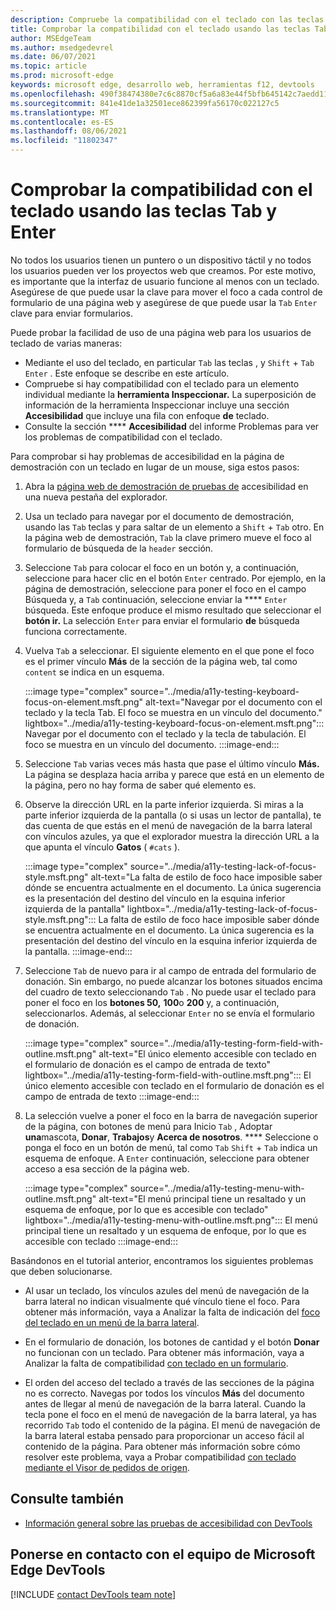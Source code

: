 ```yaml
---
description: Compruebe la compatibilidad con el teclado con las teclas Tab y Enter.
title: Comprobar la compatibilidad con el teclado usando las teclas Tab y Enter
author: MSEdgeTeam
ms.author: msedgedevrel
ms.date: 06/07/2021
ms.topic: article
ms.prod: microsoft-edge
keywords: microsoft edge, desarrollo web, herramientas f12, devtools
ms.openlocfilehash: 490f38474380e7c6c8870cf5a6a83e44f5bfb645142c7aedd110529e97ed3675
ms.sourcegitcommit: 841e41de1a32501ece862399fa56170c022127c5
ms.translationtype: MT
ms.contentlocale: es-ES
ms.lasthandoff: 08/06/2021
ms.locfileid: "11802347"
---
```

# <a name="check-for-keyboard-support-by-using-the-tab-and-enter-keys"></a>Comprobar la compatibilidad con el teclado usando las teclas Tab y Enter


No todos los usuarios tienen un puntero o un dispositivo táctil y no todos los usuarios pueden ver los proyectos web que creamos.  Por este motivo, es importante que la interfaz de usuario funcione al menos con un teclado.  Asegúrese de que puede usar la clave para mover el foco a cada control de formulario de una página web y asegúrese de que puede usar la `Tab` `Enter` clave para enviar formularios.

Puede probar la facilidad de uso de una página web para los usuarios de teclado de varias maneras:
*  Mediante el uso del teclado, en particular `Tab` las teclas , y `Shift` + `Tab` `Enter` .  Este enfoque se describe en este artículo.
*  Compruebe si hay compatibilidad con el teclado para un elemento individual mediante la **herramienta Inspeccionar.**  La superposición de información de la herramienta Inspeccionar incluye una sección **Accesibilidad** que incluye una fila con enfoque **de** teclado.  
*  Consulte la sección **** **Accesibilidad** del informe Problemas para ver los problemas de compatibilidad con el teclado.

Para comprobar si hay problemas de accesibilidad en la página de demostración con un teclado en lugar de un mouse, siga estos pasos:

1.  Abra la [página web de demostración de pruebas de][DevToolsA11yErrorsDemopage] accesibilidad en una nueva pestaña del explorador.

1.  Usa un teclado para navegar por el documento de demostración, usando las `Tab` teclas y para saltar de un elemento a `Shift` + `Tab` otro.  En la página web de demostración, `Tab` la clave primero mueve el foco al formulario de búsqueda de la `header` sección.

1.  Seleccione `Tab` para colocar el foco en un botón y, a continuación, seleccione para hacer clic en el botón `Enter` centrado.  Por ejemplo, en la página de demostración, seleccione para poner el foco en el campo Búsqueda y, a `Tab` continuación, seleccione enviar la **** `Enter` búsqueda.  Este enfoque produce el mismo resultado que seleccionar el **botón ir.**  La selección `Enter` para enviar el formulario **de** búsqueda funciona correctamente.

1.  Vuelva `Tab` a seleccionar.  El siguiente elemento en el que pone el foco es el primer vínculo **Más** de la sección de la página web, tal como `content` se indica en un esquema.
    
    :::image type="complex" source="../media/a11y-testing-keyboard-focus-on-element.msft.png" alt-text="Navegar por el documento con el teclado y la tecla Tab. El foco se muestra en un vínculo del documento." lightbox="../media/a11y-testing-keyboard-focus-on-element.msft.png":::
        Navegar por el documento con el teclado y la tecla de tabulación. El foco se muestra en un vínculo del documento.
    :::image-end:::
    
1.  Seleccione `Tab` varias veces más hasta que pase el último vínculo **Más.**  La página se desplaza hacia arriba y parece que está en un elemento de la página, pero no hay forma de saber qué elemento es.

1.  Observe la dirección URL en la parte inferior izquierda.  Si miras a la parte inferior izquierda de la pantalla (o si usas un lector de pantalla), te das cuenta de que estás en el menú de navegación de la barra lateral con vínculos azules, ya que el explorador muestra la dirección URL a la que apunta el vínculo **Gatos** ( `#cats` ).

    :::image type="complex" source="../media/a11y-testing-lack-of-focus-style.msft.png" alt-text="La falta de estilo de foco hace imposible saber dónde se encuentra actualmente en el documento. La única sugerencia es la presentación del destino del vínculo en la esquina inferior izquierda de la pantalla" lightbox="../media/a11y-testing-lack-of-focus-style.msft.png":::
        La falta de estilo de foco hace imposible saber dónde se encuentra actualmente en el documento. La única sugerencia es la presentación del destino del vínculo en la esquina inferior izquierda de la pantalla.
    :::image-end:::

1.  Seleccione `Tab` de nuevo para ir al campo de entrada del formulario de donación.  Sin embargo, no puede alcanzar los botones situados encima del cuadro de texto seleccionando `Tab` . No puede usar el teclado para poner el foco en los **botones 50,** **100**o **200** y, a continuación, seleccionarlos.  Además, al seleccionar `Enter` no se envía el formulario de donación.

    :::image type="complex" source="../media/a11y-testing-form-field-with-outline.msft.png" alt-text="El único elemento accesible con teclado en el formulario de donación es el campo de entrada de texto" lightbox="../media/a11y-testing-form-field-with-outline.msft.png":::
        El único elemento accesible con teclado en el formulario de donación es el campo de entrada de texto
    :::image-end:::
    
1.  La selección vuelve a poner el foco en la barra de navegación superior de la página, con botones de menú para Inicio `Tab` , Adoptar **una**mascota, **Donar**, **Trabajos**y **Acerca de nosotros**. ****  Seleccione o ponga el foco en un botón de menú, tal como `Tab` `Shift` + `Tab` indica un esquema de enfoque.  A `Enter` continuación, seleccione para obtener acceso a esa sección de la página web.

    :::image type="complex" source="../media/a11y-testing-menu-with-outline.msft.png" alt-text="El menú principal tiene un resaltado y un esquema de enfoque, por lo que es accesible con teclado" lightbox="../media/a11y-testing-menu-with-outline.msft.png":::
        El menú principal tiene un resaltado y un esquema de enfoque, por lo que es accesible con teclado
    :::image-end:::
    
Basándonos en el tutorial anterior, encontramos los siguientes problemas que deben solucionarse.

*  Al usar un teclado, los vínculos azules del menú de navegación de la barra lateral no indican visualmente qué vínculo tiene el foco.  Para obtener más información, vaya a Analizar la falta de indicación del [foco del teclado en un menú de la barra lateral](test-analyze-no-focus-indicator.md).

*  En el formulario de donación, los botones de cantidad y el botón **Donar** no funcionan con un teclado.  Para obtener más información, vaya a Analizar la falta de compatibilidad [con teclado en un formulario](test-analyze-no-keyboard-support.md).

*  El orden del acceso del teclado a través de las secciones de la página no es correcto.  Navegas por todos los vínculos **Más** del documento antes de llegar al menú de navegación de la barra lateral.  Cuando la tecla pone el foco en el menú de navegación de la barra lateral, ya has recorrido `Tab` todo el contenido de la página. El menú de navegación de la barra lateral estaba pensado para proporcionar un acceso fácil al contenido de la página.  Para obtener más información sobre cómo resolver este problema, vaya a Probar compatibilidad [con teclado mediante el Visor de pedidos de origen](test-tab-key-source-order-viewer.md).


## <a name="see-also"></a>Consulte también

*  [Información general sobre las pruebas de accesibilidad con DevTools](accessibility-testing-in-devtools.md)


## <a name="getting-in-touch-with-the-microsoft-edge-devtools-team"></a>Ponerse en contacto con el equipo de Microsoft Edge DevTools  

[!INCLUDE [contact DevTools team note](../includes/contact-devtools-team-note.md)]  


<!-- links -->
[DevToolsA11yErrorsDemopage]: https://microsoftedge.github.io/DevToolsSamples/a11y-testing/page-with-errors.html "Página web de demostración de pruebas de accesibilidad | GitHub"
